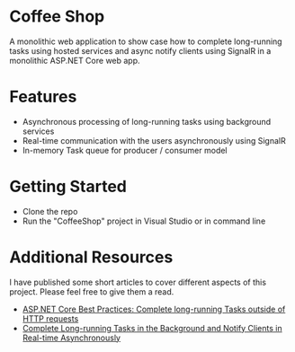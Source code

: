 # Coffee Shop
A monolithic web application to show case how to complete long-running tasks using hosted services and async notify clients using SignalR in a monolithic ASP.NET Core web app.

# Features
* Asynchronous processing of long-running tasks using background services
* Real-time communication with the users asynchronously using SignalR
* In-memory Task queue for producer / consumer model

# Getting Started
* Clone the repo
* Run the "CoffeeShop" project in Visual Studio or in command line

# Additional Resources
I have published some short articles to cover different aspects of this project. Please feel free to give them a read.

* [ASP.NET Core Best Practices: Complete long-running Tasks outside of HTTP requests](https://shawn-shi.medium.com/asp-net-core-best-practices-complete-long-running-tasks-outside-of-http-requests-2750d8781b9b)
* [Complete Long-running Tasks in the Background and Notify Clients in Real-time Asynchronously](https://medium.com/@shawn-shi/complete-long-running-tasks-in-the-background-and-notify-clients-in-real-time-asynchronously-19849f06279e)
